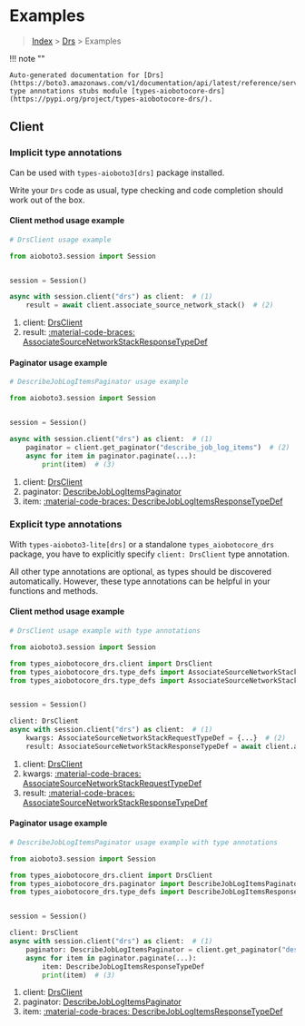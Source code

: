 # Examples

> [Index](../README.md) > [Drs](./README.md) > Examples

!!! note ""

    Auto-generated documentation for [Drs](https://boto3.amazonaws.com/v1/documentation/api/latest/reference/services/drs.html#drs)
    type annotations stubs module [types-aiobotocore-drs](https://pypi.org/project/types-aiobotocore-drs/).

## Client

### Implicit type annotations

Can be used with `types-aioboto3[drs]` package installed.

Write your `Drs` code as usual,
type checking and code completion should work out of the box.



#### Client method usage example

```python
# DrsClient usage example

from aioboto3.session import Session


session = Session()

async with session.client("drs") as client:  # (1)
    result = await client.associate_source_network_stack()  # (2)
```

1. client: [DrsClient](./client.md)
2. result: [:material-code-braces: AssociateSourceNetworkStackResponseTypeDef](./type_defs.md#associatesourcenetworkstackresponsetypedef)



#### Paginator usage example

```python
# DescribeJobLogItemsPaginator usage example

from aioboto3.session import Session


session = Session()

async with session.client("drs") as client:  # (1)
    paginator = client.get_paginator("describe_job_log_items")  # (2)
    async for item in paginator.paginate(...):
        print(item)  # (3)
```

1. client: [DrsClient](./client.md)
2. paginator: [DescribeJobLogItemsPaginator](./paginators.md#describejoblogitemspaginator)
3. item: [:material-code-braces: DescribeJobLogItemsResponseTypeDef](./type_defs.md#describejoblogitemsresponsetypedef)




### Explicit type annotations

With `types-aioboto3-lite[drs]`
or a standalone `types_aiobotocore_drs` package, you have to explicitly specify
`client: DrsClient` type annotation.

All other type annotations are optional, as types should be discovered automatically.
However, these type annotations can be helpful in your functions and methods.


#### Client method usage example

```python
# DrsClient usage example with type annotations

from aioboto3.session import Session

from types_aiobotocore_drs.client import DrsClient
from types_aiobotocore_drs.type_defs import AssociateSourceNetworkStackResponseTypeDef
from types_aiobotocore_drs.type_defs import AssociateSourceNetworkStackRequestTypeDef


session = Session()

client: DrsClient
async with session.client("drs") as client:  # (1)
    kwargs: AssociateSourceNetworkStackRequestTypeDef = {...}  # (2)
    result: AssociateSourceNetworkStackResponseTypeDef = await client.associate_source_network_stack(**kwargs)  # (3)
```

1. client: [DrsClient](./client.md)
2. kwargs: [:material-code-braces: AssociateSourceNetworkStackRequestTypeDef](./type_defs.md#associatesourcenetworkstackrequesttypedef)
3. result: [:material-code-braces: AssociateSourceNetworkStackResponseTypeDef](./type_defs.md#associatesourcenetworkstackresponsetypedef)



#### Paginator usage example

```python
# DescribeJobLogItemsPaginator usage example with type annotations

from aioboto3.session import Session

from types_aiobotocore_drs.client import DrsClient
from types_aiobotocore_drs.paginator import DescribeJobLogItemsPaginator
from types_aiobotocore_drs.type_defs import DescribeJobLogItemsResponseTypeDef


session = Session()

client: DrsClient
async with session.client("drs") as client:  # (1)
    paginator: DescribeJobLogItemsPaginator = client.get_paginator("describe_job_log_items")  # (2)
    async for item in paginator.paginate(...):
        item: DescribeJobLogItemsResponseTypeDef
        print(item)  # (3)
```

1. client: [DrsClient](./client.md)
2. paginator: [DescribeJobLogItemsPaginator](./paginators.md#describejoblogitemspaginator)
3. item: [:material-code-braces: DescribeJobLogItemsResponseTypeDef](./type_defs.md#describejoblogitemsresponsetypedef)




